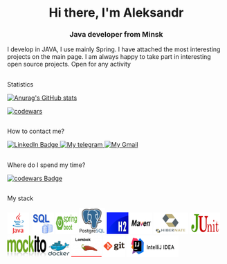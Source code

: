 <h1 align="center">Hi there, I'm Aleksandr</a> 
<h3 align="center">Java developer from Minsk</h3>



  <h align="center">I develop in JAVA, I use mainly Spring. I have attached the most interesting projects on the main page. I am always happy to take part in interesting open source projects. Open for any activity</h>
  
  ##
  
 Statistics

[![Anurag's GitHub stats](https://github-readme-stats.vercel.app/api?username=ushniihk)](https://github.com/ushniihk/github-readme-stats)

[![codewars](https://www.codewars.com/users/ushniihk/badges/large)](https://www.codewars.com/users/ushniihk) 


##


How to contact me?
<div id="badges">
  <a href="https://www.linkedin.com/in/aleksandr-borisevich/">
    <img src="https://img.shields.io/badge/LinkedIn-blue?logo=linkedin&logoColor=white" alt="LinkedIn Badge"/>
  </a>
  <a href="https://t.me/ushniihk">
    <img src="https://img.shields.io/badge/-telegram-red?color=white&logo=telegram&logoColor=black" alt="My telegram"/>
</a>
<a href="mailto:ushniihk@yandex.ru">
    <img src="https://img.shields.io/badge/-Gmail-red?color=white&logo=Gmail&logoColor=red" alt="My Gmail"/>
</a>
  </div>
   
   ##
   
   
  Where do I spend my time?
  <div id="badges">
  <a href="https://www.codewars.com/users/ushniihk">
    <img src="https://img.shields.io/badge/codewars-red?style=for-the-badge&logo=codewars&logoColor=white" alt="codewars Badge"/>
  </a>
</div>

##

My stack
<div>
  <img src="https://github.com/devicons/devicon/blob/master/icons/java/java-original-wordmark.svg" title="Java" alt="Java" width="50" height="50"/>&nbsp;
  <img src="https://github.com/gorden73/gorden73/blob/main/SQL_icon.jpg" title="SQL" alt="SQL" width="50" height="50"/>
  <img src="https://github.com/gorden73/gorden73/blob/main/Spring_boot_icon.jpeg" title="Spring Boot" alt="Spring Boot" width="50" height="50"/>
  <img src="https://github.com/devicons/devicon/blob/master/icons/postgresql/postgresql-original-wordmark.svg?raw=true" title="PostgreSQL" alt="PostgreSQL" width="60" height="60"/>
  <img src="https://github.com/gorden73/gorden73/blob/main/H2_database_logo.png" title="H2" alt="H2" width="50" height="50"/>
  <img src="https://github.com/gorden73/gorden73/blob/main/Maven_logo.png" title="Maven" alt="Maven" width="50" height="50"/>
  <img src="https://github.com/gorden73/gorden73/blob/main/Hibernate_logo.gif" title="Hibernate" alt="Hibernate" width="80" height="50"/>
  <img src="https://github.com/gorden73/gorden73/blob/main/JUnit_logo.png" title="JUnit" alt="JUnit" width="70" height="50"/>
  <img src="https://github.com/gorden73/gorden73/blob/main/Mockito_Logo.png" title="Mockito" alt="Mockito" width="90" height="50"/>
  <img src="https://github.com/devicons/devicon/blob/master/icons/docker/docker-original-wordmark.svg?raw=true" title="Docker" alt="Docker" width="50" height="40"/>
  <img src="https://github.com/gorden73/gorden73/blob/main/Lombok_logo.png" title="Lombok" alt="Lombok" width="70" height="50"/>
  <img src="https://github.com/devicons/devicon/blob/master/icons/git/git-original-wordmark.svg?raw=true" title="Git" alt="Git" width="50" height="50"/>
  <img src="https://github.com/gorden73/gorden73/blob/main/IntelliJ_IDEA_logo.png" title="IntelliJ" alt="IntelliJ" width="120" height="50"/>
</div>

</div>
